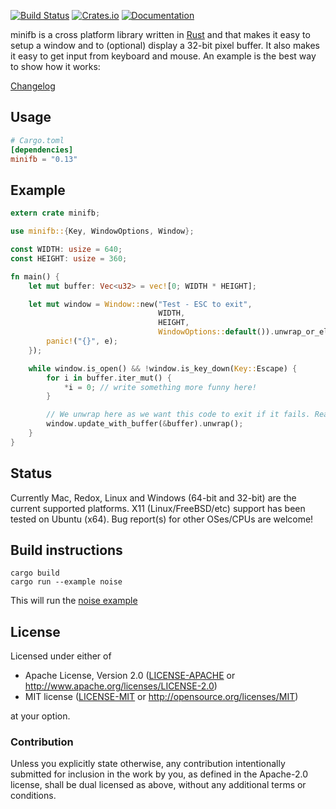 [![Build Status](https://github.com/emoon/rust_minifb/workflows/CI/badge.svg)](https://github.com/emoon/rust_minifb/actions?workflow=CI)
[![Crates.io](https://img.shields.io/crates/v/minifb.svg)](https://crates.io/crates/minifb)
[![Documentation](https://docs.rs/minifb/badge.svg)](https://docs.rs/minifb)

minifb is a cross platform library written in [Rust](https://www.rust-lang.org) and that makes it easy to setup a window and to (optional) display a 32-bit pixel buffer.  It also makes it easy to get input from keyboard and mouse.
An example is the best way to show how it works:

[Changelog](https://github.com/emoon/rust_minifb/blob/master/CHANGELOG.md)

Usage
-----

```toml
# Cargo.toml
[dependencies]
minifb = "0.13"
```

Example
-------

```rust
extern crate minifb;

use minifb::{Key, WindowOptions, Window};

const WIDTH: usize = 640;
const HEIGHT: usize = 360;

fn main() {
    let mut buffer: Vec<u32> = vec![0; WIDTH * HEIGHT];

    let mut window = Window::new("Test - ESC to exit",
                                 WIDTH,
                                 HEIGHT,
                                 WindowOptions::default()).unwrap_or_else(|e| {
        panic!("{}", e);
    });

    while window.is_open() && !window.is_key_down(Key::Escape) {
        for i in buffer.iter_mut() {
            *i = 0; // write something more funny here!
        }

        // We unwrap here as we want this code to exit if it fails. Real applications may want to handle this in a different way
        window.update_with_buffer(&buffer).unwrap();
    }
}
```

Status
------
Currently Mac, Redox, Linux and Windows (64-bit and 32-bit) are the current supported platforms. X11 (Linux/FreeBSD/etc) support has been tested on Ubuntu (x64). Bug report(s) for other OSes/CPUs are welcome!


Build instructions
------------------

```
cargo build
cargo run --example noise
```

This will run the [noise example](https://github.com/emoon/rust_minifb/blob/master/examples/noise.rs)

## License

Licensed under either of

 * Apache License, Version 2.0 ([LICENSE-APACHE](LICENSE-APACHE) or http://www.apache.org/licenses/LICENSE-2.0)
 * MIT license ([LICENSE-MIT](LICENSE-MIT) or http://opensource.org/licenses/MIT)

at your option.

### Contribution

Unless you explicitly state otherwise, any contribution intentionally submitted for inclusion in the work by you, as defined in the Apache-2.0 license, shall be dual licensed as above, without any additional terms or conditions.

